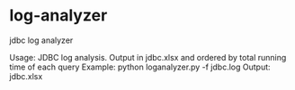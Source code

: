 # log-analyzer
jdbc log analyzer

Usage:   JDBC log analysis. Output in jdbc.xlsx and ordered by total running time of each query
Example: python loganalyzer.py -f jdbc.log
Output: jdbc.xlsx

